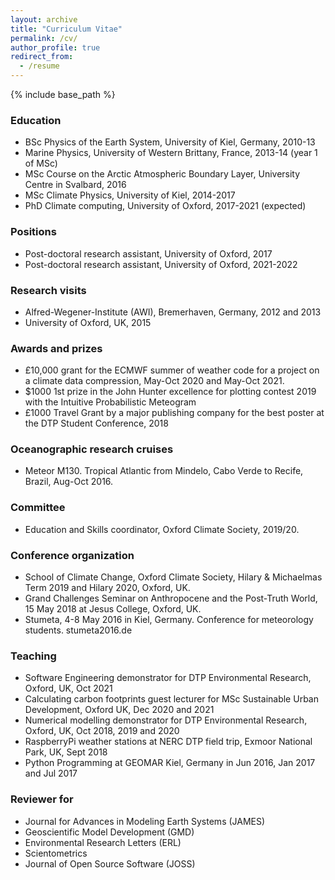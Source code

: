 ```yaml
---
layout: archive
title: "Curriculum Vitae"
permalink: /cv/
author_profile: true
redirect_from:
  - /resume
---
```


{% include base_path %}

### Education

* BSc Physics of the Earth System, University of Kiel, Germany, 2010-13
* Marine Physics, University of Western Brittany, France, 2013-14 (year 1 of MSc)
* MSc Course on the Arctic Atmospheric Boundary Layer, University Centre in Svalbard, 2016
* MSc Climate Physics, University of Kiel, 2014-2017
* PhD Climate computing, University of Oxford, 2017-2021 (expected)

### Positions

* Post-doctoral research assistant, University of Oxford, 2017
* Post-doctoral research assistant, University of Oxford, 2021-2022

### Research visits

* Alfred-Wegener-Institute (AWI), Bremerhaven, Germany, 2012 and 2013
* University of Oxford, UK, 2015

### Awards and prizes

* £10,000 grant for the ECMWF summer of weather code for a project on a climate data compression, May-Oct 2020 and May-Oct 2021.
* $1000 1st prize in the John Hunter excellence for plotting contest 2019 with the Intuitive Probabilistic Meteogram
* £1000 Travel Grant by a major publishing company for the best poster at the DTP Student Conference, 2018

### Oceanographic research cruises

* Meteor M130. Tropical Atlantic from Mindelo, Cabo Verde to Recife, Brazil, Aug-Oct 2016.

### Committee

* Education and Skills coordinator, Oxford Climate Society, 2019/20.

### Conference organization

* School of Climate Change, Oxford Climate Society, Hilary & Michaelmas Term 2019 and Hilary 2020, Oxford, UK.
* Grand Challenges Seminar on Anthropocene and the Post-Truth World, 15 May 2018 at Jesus College, Oxford, UK.
* Stumeta, 4-8 May 2016 in Kiel, Germany. Conference for meteorology students. stumeta2016.de

### Teaching

* Software Engineering demonstrator for DTP Environmental Research, Oxford, UK, Oct 2021
* Calculating carbon footprints guest lecturer for MSc Sustainable Urban Development, Oxford UK, Dec 2020 and 2021
* Numerical modelling demonstrator for DTP Environmental Research, Oxford, UK, Oct 2018, 2019 and 2020
* RaspberryPi weather stations at NERC DTP field trip, Exmoor National Park, UK, Sept 2018
* Python Programming at GEOMAR Kiel, Germany in Jun 2016, Jan 2017 and Jul 2017

### Reviewer for

* Journal for Advances in Modeling Earth Systems (JAMES)
* Geoscientific Model Development (GMD)
* Environmental Research Letters (ERL)
* Scientometrics
* Journal of Open Source Software (JOSS)

